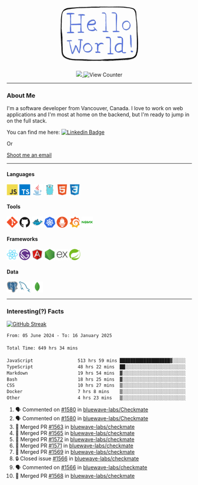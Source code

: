 <div align="center">
    <img src="./img/hello_world.webp" height="200px" width="">
    <div>
        <a href="https://www.linkedin.com/in/ajhollid">
            <img src="https://img.shields.io/badge/LinkedIn-blue"/>
        </a>
        <img src="https://komarev.com/ghpvc/?username=ajhollid&color=yellow" alt="View Counter">
    </div>
</div>

---

### About Me

I'm a software developer from Vancouver, Canada. I love to work on web applications and I'm most at home on the backend, but I'm ready to jump in on the full stack.

You can find me here: [![Linkedin Badge](https://img.shields.io/badge/-ajhollid-blue?style=flat&logo=Linkedin&logoColor=white)](https://www.linkedin.com/in/ajhollid)

Or

[Shoot me an email](mailto:ajhollid@gmail.com)

---

#### Languages

<div>
    <img src="./img/devicons/javascript-original.svg" width=30 height=30 alt="JavaScript">
    <img src="/img/devicons/typescript-original.svg" width=30 height=30 alt="TypeScript">
    <img src="./img/devicons/java-original.svg" width=30 height=30 alt="Java">
    <img src="./img/devicons/go-original.svg" width=30 height=30 alt="Golang">
    <img src="./img/devicons/html5-original.svg" width=30 height=30 alt="HTML 5">
    <img src="./img/devicons/css3-original.svg" width=30 height=30 alt="CSS 3">
</div>

#### Tools

<div>
    <img src="./img/devicons/git-original.svg" width=30 height=30 alt="Git">
    <img src="./img/devicons/github-original.svg" width=30 height=30 alt="Github">
    <img src="./img/devicons/docker-original.svg" width=30 
    height=30 alt="Docker">
    <img src="./img/devicons/kubernetes-original.svg" width=30 height=30 alt="K8">
    <img src="./img/devicons/prometheus-original.svg" width=30 height=30 alt="Prometheus">
    <img src="./img/devicons/grafana-original.svg" width=30 height=30 alt="Grafana">
    <img src="./img/devicons/nginx-original.svg" width=30 height=30 alt="Nginx">
</div>

#### Frameworks

<div>
    <img src="./img/devicons/react-original.svg" width=30 height=30 alt="React">
    <img src="./img/devicons/gatsby-original.svg" width=30 height=30 alt="Gatsby">
    <img src="./img/devicons/angularjs-original.svg" width=30 height=30 alt="AngularJS">
    <img src="./img/devicons/nodejs-original.svg" width=30 height=30 alt="NodeJS">
    <img src="./img/devicons/express-original.svg" width=30 height=30 alt="Express">
    <img src="./img/devicons/spring-original.svg" width=30 height=30 alt="Spring">
</div>

#### Data

<div>
    <img src="./img/devicons/postgresql-original.svg" width=30 height=30 alt="Postgresql">
    <img src="./img/devicons/mysql-original.svg" width=30 height=30 alt="Mysql">
    <img src="./img/devicons/mongodb-original.svg" width=30 height=30 alt="MongoDB">
</div>

---

### Interesting(?) Facts

[![GitHub Streak](http://github-readme-streak-stats.herokuapp.com?user=ajhollid)](https://git.io/streak-stats)

 <!--START_SECTION:waka-->

```txt
From: 05 June 2024 - To: 16 January 2025

Total Time: 649 hrs 34 mins

JavaScript                 513 hrs 59 mins ███████████████████▓░░░░░   78.60 %
TypeScript                 48 hrs 22 mins  ██░░░░░░░░░░░░░░░░░░░░░░░   07.40 %
Markdown                   19 hrs 54 mins  ▓░░░░░░░░░░░░░░░░░░░░░░░░   03.04 %
Bash                       18 hrs 25 mins  ▓░░░░░░░░░░░░░░░░░░░░░░░░   02.82 %
CSS                        10 hrs 27 mins  ▒░░░░░░░░░░░░░░░░░░░░░░░░   01.60 %
Docker                     7 hrs 8 mins    ▒░░░░░░░░░░░░░░░░░░░░░░░░   01.09 %
Other                      4 hrs 23 mins   ▒░░░░░░░░░░░░░░░░░░░░░░░░   00.67 %
```

<!--END_SECTION:waka-->


<!--START_SECTION:activity-->
1. 🗣 Commented on [#1580](https://github.com/bluewave-labs/Checkmate/issues/1580#issuecomment-2599803318) in [bluewave-labs/Checkmate](https://github.com/bluewave-labs/Checkmate)
2. 🗣 Commented on [#1580](https://github.com/bluewave-labs/Checkmate/issues/1580#issuecomment-2599801865) in [bluewave-labs/Checkmate](https://github.com/bluewave-labs/Checkmate)
3. 🎉 Merged PR [#1563](https://github.com/bluewave-labs/checkmate/pull/1563) in [bluewave-labs/checkmate](https://github.com/bluewave-labs/checkmate)
4. 🎉 Merged PR [#1565](https://github.com/bluewave-labs/checkmate/pull/1565) in [bluewave-labs/checkmate](https://github.com/bluewave-labs/checkmate)
5. 🎉 Merged PR [#1572](https://github.com/bluewave-labs/checkmate/pull/1572) in [bluewave-labs/checkmate](https://github.com/bluewave-labs/checkmate)
6. 🎉 Merged PR [#1571](https://github.com/bluewave-labs/checkmate/pull/1571) in [bluewave-labs/checkmate](https://github.com/bluewave-labs/checkmate)
7. 🎉 Merged PR [#1569](https://github.com/bluewave-labs/checkmate/pull/1569) in [bluewave-labs/checkmate](https://github.com/bluewave-labs/checkmate)
8. 🔒 Closed issue [#1566](https://github.com/bluewave-labs/checkmate/issues/1566) in [bluewave-labs/checkmate](https://github.com/bluewave-labs/checkmate)
9. 🗣 Commented on [#1566](https://github.com/bluewave-labs/checkmate/issues/1566#issuecomment-2591753212) in [bluewave-labs/checkmate](https://github.com/bluewave-labs/checkmate)
10. 🎉 Merged PR [#1568](https://github.com/bluewave-labs/checkmate/pull/1568) in [bluewave-labs/checkmate](https://github.com/bluewave-labs/checkmate)
<!--END_SECTION:activity-->
